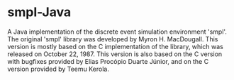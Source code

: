 # smpl-Java
A Java implementation of the discrete event simulation environment 'smpl'. The original 'smpl' library was developed by Myron H. MacDougall. This version is mostly based on the C implementation of the library, which was released on October 22, 1987. This version is also based on the C version with bugfixes provided by Elias Procópio Duarte Júnior, and on the C version provided by Teemu Kerola.

